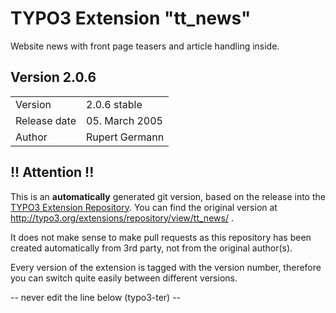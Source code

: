 # TYPO3 Extension "tt_news"
Website news with front page teasers and article handling inside.

## Version 2.0.6




<table>
	<tr><td>Version</td><td>2.0.6 stable</td></tr>
	<tr><td>Release date</td><td>05. March 2005</td></tr>
	<tr><td>Author</td><td>Rupert Germann</td></tr>
</table>

## !! Attention !!
This is an **automatically** generated git version, based on the release into the [TYPO3 Extension Repository](http://www.typo3.org/extensions/).
You can find the original version at http://typo3.org/extensions/repository/view/tt_news/ .

It does not make sense to make pull requests as this repository has been created automatically from 3rd party, not from the original author(s).

Every version of the extension is tagged with the version number, therefore you can switch quite easily between different versions.


-- never edit the line below (typo3-ter) --